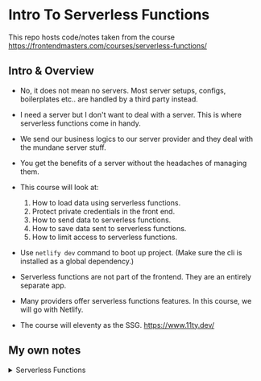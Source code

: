 # Intro To Serverless Functions

This repo hosts code/notes taken from the course https://frontendmasters.com/courses/serverless-functions/

## Intro & Overview

- No, it does not mean no servers. Most server setups, configs, boilerplates etc.. are handled by a third party instead.
- I need a server but I don't want to deal with a server. This is where serverless functions come in handy.
- We send our business logics to our server provider and they deal with the mundane server stuff.
- You get the benefits of a server without the headaches of managing them.
- This course will look at:

  1.  How to load data using serverless functions.
  2.  Protect private credentials in the front end.
  3.  How to send data to serverless functions.
  4.  How to save data sent to serverless functions.
  5.  How to limit access to serverless functions.

- Use `netlify dev` command to boot up project. (Make sure the cli is installed as a global dependency.)
- Serverless functions are not part of the frontend. They are an entirely separate app.
- Many providers offer serverless functions features. In this course, we will go with Netlify.
- The course will eleventy as the SSG. https://www.11ty.dev/

## My own notes

<details>
  <summary>Serverless Functions</summary>

- In `netlify.toml`, you need to specify where your serverless functions will be served.
- In your serverless functions files, you will need to export a constant called `handler` and then store your business logic inside.
- See `src/functions/boop.js` for bare minimum requirement for a serverless function.
- In local dev, you can test the output of your serverless function on the path `/.netlify/functions/${your-function-filename}`
- <a href='https://developer.mozilla.org/en-US/docs/Web/HTML/Element/template' target='_blank'>See here</a> for template tag usage.
- See `src/functions/echo.js` for an example of using query string parameters.
- <a href='https://docs.netlify.com/functions/overview/' target='_blank'>Docs here</a> for serverless functions.
</details>
